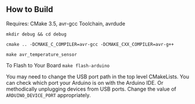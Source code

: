 ## How to Build
Requires: CMake 3.5, avr-gcc Toolchain, avrdude

`mkdir debug && cd debug`

`cmake .. -DCMAKE_C_COMPILER=avr-gcc -DCMAKE_CXX_COMPILER=avr-g++`

`make avr_temperature_sensor`

To Flash to Your Board
`make flash-arduino`

You may need to change the USB port path in the top level CMakeLists. You can check which port your Arduino is on with the Arduino IDE. Or methodically unplugging devices from USB ports. Change the value of `ARDUINO_DEVICE_PORT` appropriately.